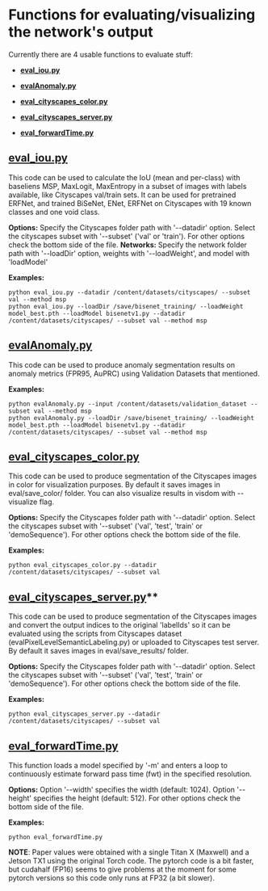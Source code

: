 # Functions for evaluating/visualizing the network's output

Currently there are 4 usable functions to evaluate stuff:
- **[eval_iou.py](/eval/eval_iou.py)**
- **[evalAnomaly.py](/eval/evalAnomaly.py)**

- **[eval_cityscapes_color.py](/eval/eval_cityscapes_color.py)**
- **[eval_cityscapes_server.py](/eval/eval_cityscapes_server.py)**
- **[eval_forwardTime.py](/eval/eval_forwardTime.py)**



## **[eval_iou.py](/eval/eval_iou.py)**

This code can be used to calculate the IoU (mean and per-class) with baseliens MSP, MaxLogit, MaxEntropy in a subset of images with labels available, like Cityscapes val/train sets. It can be used for pretrained ERFNet, and trained BiSeNet, ENet, ERFNet on Cityscapes with 19 known classes and one void class.

**Options:** Specify the Cityscapes folder path with '--datadir' option. Select the cityscapes subset with '--subset' ('val' or 'train'). For other options check the bottom side of the file.
**Networks:** Specify the network folder path with '--loadDir' option, weights with '--loadWeight', and model with 'loadModel'

**Examples:**
```
python eval_iou.py --datadir /content/datasets/cityscapes/ --subset val --method msp
python eval_iou.py --loadDir /save/bisenet_training/ --loadWeight model_best.pth --loadModel bisenetv1.py --datadir /content/datasets/cityscapes/ --subset val --method msp
```




## **[evalAnomaly.py](/eval/evalAnomaly.py)**

This code can be used to produce anomaly segmentation results on  anomaly metrics (FPR95, AuPRC) using Validation Datasets that mentioned.

**Examples:**
```
python evalAnomaly.py --input /content/datasets/validation_dataset --subset val --method msp
python evalAnomaly.py --loadDir /save/bisenet_training/ --loadWeight model_best.pth --loadModel bisenetv1.py --datadir /content/datasets/cityscapes/ --subset val --method msp

```



## **[eval_cityscapes_color.py](/eval/eval_cityscapes_color.py)**

This code can be used to produce segmentation of the Cityscapes images in color for visualization purposes. By default it saves images in eval/save_color/ folder. You can also visualize results in visdom with --visualize flag.

**Options:** Specify the Cityscapes folder path with '--datadir' option. Select the cityscapes subset with '--subset' ('val', 'test', 'train' or 'demoSequence'). For other options check the bottom side of the file.

**Examples:**
```
python eval_cityscapes_color.py --datadir /content/datasets/cityscapes/ --subset val
```

## [eval_cityscapes_server.py](/eval/eval_cityscapes_server.py)**

This code can be used to produce segmentation of the Cityscapes images and convert the output indices to the original 'labelIds' so it can be evaluated using the scripts from Cityscapes dataset (evalPixelLevelSemanticLabeling.py) or uploaded to Cityscapes test server. By default it saves images in eval/save_results/ folder.

**Options:** Specify the Cityscapes folder path with '--datadir' option. Select the cityscapes subset with '--subset' ('val', 'test', 'train' or 'demoSequence'). For other options check the bottom side of the file.

**Examples:**
```
python eval_cityscapes_server.py --datadir /content/datasets/cityscapes/ --subset val
```



## **[eval_forwardTime.py](/eval/eval_forwardTime.py)**
This function loads a model specified by '-m' and enters a loop to continuously estimate forward pass time (fwt) in the specified resolution. 

**Options:** Option '--width' specifies the width (default: 1024). Option '--height' specifies the height (default: 512). For other options check the bottom side of the file.

**Examples:**
```
python eval_forwardTime.py
```

**NOTE**: Paper values were obtained with a single Titan X (Maxwell) and a Jetson TX1 using the original Torch code. The pytorch code is a bit faster, but cudahalf (FP16) seems to give problems at the moment for some pytorch versions so this code only runs at FP32 (a bit slower).



